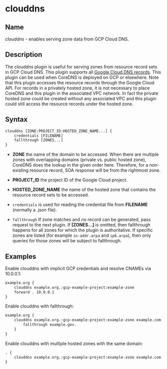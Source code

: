 # clouddns

## Name

*clouddns* - enables serving zone data from GCP Cloud DNS.

## Description

The *clouddns* plugin is useful for serving zones from resource record
sets in GCP Cloud DNS. This plugin supports all [Google Cloud DNS
records](https://cloud.google.com/dns/docs/overview#supported_dns_record_types). This plugin can
be used when CoreDNS is deployed on GCP or elsewhere. Note that this plugin accesses the resource
records through the Google Cloud API. For records in a privately hosted zone, it is not necessary to
place CoreDNS and this plugin in the associated VPC network. In fact the private hosted zone could
be created without any associated VPC and this plugin could still access the resource records under
the hosted zone.

## Syntax

~~~ txt
clouddns [ZONE:PROJECT_ID:HOSTED_ZONE_NAME...] {
    credentials [FILENAME]
    fallthrough [ZONES...]
}
~~~

*   **ZONE** the name of the domain to be accessed. When there are multiple zones with overlapping
    domains (private vs. public hosted zone), CoreDNS does the lookup in the given order here.
    Therefore, for a non-existing resource record, SOA response will be from the rightmost zone.

*   **PROJECT\_ID** the project ID of the Google Cloud project.

*   **HOSTED\_ZONE\_NAME** the name of the hosted zone that contains the resource record sets to be
    accessed.

*   `credentials` is used for reading the credential file from **FILENAME** (normally a .json file).

*   `fallthrough` If zone matches and no record can be generated, pass request to the next plugin.
    If **[ZONES...]** is omitted, then fallthrough happens for all zones for which the plugin is
    authoritative. If specific zones are listed (for example `in-addr.arpa` and `ip6.arpa`), then
    only queries for those zones will be subject to fallthrough.

## Examples

Enable clouddns with implicit GCP credentials and resolve CNAMEs via 10.0.0.1:

~~~ txt
example.org {
    clouddns example.org.:gcp-example-project:example-zone
    forward . 10.0.0.1
}
~~~

Enable clouddns with fallthrough:

~~~ txt
example.org {
    clouddns example.org.:gcp-example-project:example-zone example.com.:gcp-example-project:example-zone-2 {
        fallthrough example.gov.
    }
}
~~~

Enable clouddns with multiple hosted zones with the same domain:

~~~ txt
. {
    clouddns example.org.:gcp-example-project:example-zone example.com.:gcp-example-project:other-example-zone
}
~~~
